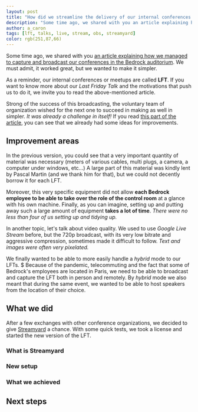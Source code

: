 ```yaml
---
layout: post
title: "How did we streamline the delivery of our internal conferences aka LFTs?"
description: "Some time ago, we shared with you an article explaining how we managed to capture and broadcast our conferences in the Bedrock auditorium. We must admit, it worked great but we wanted to make it simpler."
author: a_caron
tags: [lft, talks, live, stream, obs, streamyard]
color: rgb(251,87,66)
---
```


Some time ago, we shared with you [an article explaining how we managed to capture and broadcast our conferences in the Bedrock auditorium](/2021/10/14/live-streaming-lft.html). 
We must admit, it worked great, but we wanted to make it simpler.

As a reminder, our internal conferences or meetups are called **LFT**. 
If you want to know more about our _Last Friday Talk_ and the motivations that push us to do it, we invite you to read the above-mentioned article.

Strong of the success of this broadcasting, the voluntary team of organization wished for the next one to succeed in making as well in simpler. 
_It was already a challenge in itself!_
If you read [this part of the article](/2021/10/14/live-streaming-lft.html#Some%20things%20to%20improve), you can see that we already had some ideas for improvements.

## Improvement areas

In the previous version, you could see that a very important quantity of material was necessary (meters of various cables, multi plugs, a camera, a computer under windows, etc...)
A large part of this material was kindly lent by Pascal Martin (and we thank him for that), but we could not decently borrow it for each LFT.

Moreover, this very specific equipment did not allow **each Bedrock employee to be able to take over the role of the control room** at a glance with his own machine.
Finally, as you can imagine, setting up and putting away such a large amount of equipment **takes a lot of time**. 
_There were no less than four of us setting up and tidying up._

In another topic, let's talk about video quality. We used to use _Google Live Stream_ before, but the 720p broadcast, with its very low bitrate and aggressive compression, sometimes made it difficult to follow.
_Text and images were often very pixelated._

We finally wanted to be able to more easily handle a _hybrid_ mode to our LFTs. $
Because of the pandemic, telecommuting and the fact that some of Bedrock's employees are located in Paris, we need to be able to broadcast and capture the LFT both in person and remotely.
By _hybrid_ mode we also meant that during the same event, we wanted to be able to host speakers from the location of their choice.

## What we did 

After a few exchanges with other conference organizations, we decided to give [Streamyard](https://streamyard.com/) a chance.
With some quick tests, we took a license and started the new version of the LFT.

### What is Streamyard


### New setup


### What we achieved


## Next steps
